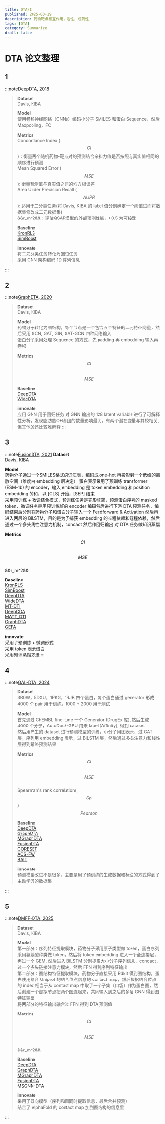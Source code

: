 ```yaml
---
title: DTA/I
published: 2025-03-19
description: 药物靶点相互作用，活性，成药性
tags: [DTA]
category: Summarize
draft: false
---
```


# DTA 论文整理

## 1
:::note[DeepDTA, 2018](https://doi.org/10.1093/bioinformatics/bty593)
   >**Dataset**  
   >Davis, KIBA
   >
   >**Model**  
   >使用卷积神经网络（CNNs）编码小分子 SMILES 和蛋白 Sequence，然后 Maxpooling，FC
   >
   >**Metrics**  
   >Concordance Index ($$CI$$)：衡量两个随机药物-靶点对的预测结合亲和力值是否按照与真实值相同的顺序进行预测  
   >Mean Squared Error ($$MSE$$): 衡量预测值与真实值之间的均方根误差  
   >Area Under Precision Recall ($$AUPR$$): 适用于二分类任务(将 Davis, KIBA 的 label 值分别确定一个阈值进而将数据集修改成二元数据集)  
   >&&r_m^2&&：评估QSAR模型的外部预测性能，>0.5 为可接受
   >
   >**Baseline**  
   >[KronRLS](https://doi.org/10.1093/bib/bbu010)  
   >[SimBoost](https://doi.org/10.1186/s13321-017-0209-z)
   >
   >**innovate**  
   >将二元分类任务转化为回归任务  
   >采用 CNN 架构编码 1D 序列信息
   >
:::

## 2
:::note[GraphDTA, 2020](https://doi.org/10.1093/bioinformatics/btaa921)
>**Dataset**  
>Davis, KIBA
>
>**Model**  
>药物分子转化为图结构，每个节点是一个包含五个特征的二元特征向量，然后采用 GCN, GAT, GIN, GAT-GCN 四种网络输入  
>蛋白分子采用处理 Sequence 的方式，先 padding 再 embedding 输入再卷积
>
>**Metrics**  
>$$CI$$  
>$$MSE$$
>
>**Baseline**  
>[DeepDTA](https://doi.org/10.1093/bioinformatics/bty593)  
>[WideDTA](https://doi.org/10.48550/arXiv.1902.04166)
>
>**innovate**  
>应用 GNN 用于回归任务
>对 GNN 输出的 128 latent variable 进行了可解释性分析，发现脂肪族OH基团的数量影响最大，有两个潜在变量与其较相关, 但其他的还比较难解释
:::

## 3
:::note[FusionDTA, 2021](https://doi.org/10.1093/bib/bbab506)
**Dataset**  
Davis, KIBA

**Model**  
药物分子通过一个SMILES格式的词汇表，编码成 one-hot 再投影到一个低维的离散空间（维度由 embedding 层决定） 
蛋白表示采用了预训练 transformer (ESM-1b) 的 encoder，输入 embedding 是 token embedding 和 position embedding 的和，以 [CLS] 开始，[SEP] 结束  
采用预训练 + 微调结合模式，预训练任务是完形填空，预测蛋白序列的 masked token，微调任务是用预训练好的 encoder 编码然后进行下游 DTA 预测任务，编码结束后分别将药物分子和蛋白分子输入一个 Feedforward & Activation 然后再进入两层的 BiLSTM，目的是为了捕获 embedding 的长程依赖和短程依赖，然后通过一个多头线性注意力机制，concact 然后作回归输出
对 DTA 任务做知识蒸馏

**Metrics**  
$$CI$$  
$$MSE$$  
&&r_m^2&&

**Baseline**  
[KronRLS](https://doi.org/10.1093/bib/bbu010)  
[SimBoost](https://doi.org/10.1186/s13321-017-0209-z)  
[DeepDTA](https://doi.org/10.1093/bioinformatics/bty593)  
[WideDTA](https://doi.org/10.48550/arXiv.1902.04166)  
[MT-DTI](https://doi.org/10.48550/arXiv.1908.06760)  
[DeepCDA](https://doi.org/10.1093/bioinformatics/btaa544)  
[MATT_DTI](https://doi.org/10.1093/bib/bbab117)  
[GraphDTA](https://doi.org/10.1093/bioinformatics/btaa921)  
[GEFA](https://doi.org/10.1109/TCBB.2021.3094217)

**innovate**  
采用了预训练 + 微调形式  
采用 token 表示蛋白  
采用知识蒸馏方法
:::

## 4
:::note[GAL-DTA, 2024](https://doi.org/10.1016/j.ins.2024.121135)
>**Dataset**  
>3B0W，5DXU，1PKG，1RJB 四个蛋白，每个蛋白通过 generator 形成 4000 个 pair 用于训练，1000 + 2000 用于测试
>
>**Model**  
>首先通过 ChEMBL fine-tune 一个 Generator (DrugEx 库), 然后生成 4000 个分子，AutoDock-GPU 用来 label (Affinity), 得到 dataset  
>然后用产生的 dataset 进行预测模型的训练，小分子用图表示，过 GAT 层，序列用 embedding 表示，过 BiLSTM 层，然后通过多头注意力和线性层得到最终预测结果
>
>**Metrics**  
>$$CI$$  
>$$MSE$$  
>Spearman's rank correlation($$Sp$$)  
>$$Pearson$$
>
>**Baseline**  
>[DeepDTA](https://doi.org/10.1093/bioinformatics/bty593)  
>[GraphDTA](https://doi.org/10.1093/bioinformatics/btaa921)  
>[MGraphDTA](https://doi.org/10.1039/d1sc05180f)  
>[FusionDTA](https://doi.org/10.1093/bib/bbab506)  
>[CORESET](https://doi.org/10.48550/arXiv.1708.00489)  
>[ACS-FW](https://proceedings.neurips.cc/paper_files/paper/2019/file/84c2d4860a0fc27bcf854c444fb8b400-Paper.pdf)  
>[BAIT](https://proceedings.neurips.cc/paper_files/paper/2021/file/4afe044911ed2c247005912512ace23b-Paper.pdf)   
>
>**innovate**  
>预测模型改进不是很多，主要是用了预训练的生成数据和标注的方式得到了主动学习的数据集
>
:::

## 5
:::note[DMFF-DTA, 2025](https://doi.org/10.1038/s41746-025-01464-x)
>**Dataset**  
>Davis, KIBA
>
>**Model**  
>第一部分：序列特征提取模块，药物分子采用原子类型做 token，蛋白序列采用氨基酸种类做 token，然后将 token embedding 进入一个全连接层，再过一个 GEM, 然后进入 BiLSTM 分别提取大小分子序列信息，concact，过一个多头链接注意力模块，然后 FFN 得到序列特征输出  
>第二部分：图结构特征提取模块，药物分子直接采用 Rdkit 得到图结构，蛋白使用结合 Uniprot 的结合位点信息的 contact map，然后根据结合位点的 index 相当于从 contact map 中取了一个子集（口袋）作为蛋白图，然后创建一个虚拟节点把两个图连起来，共同输入到之后的多层 GNN 得到图特征输出  
>将两部分的特征输出融合过 FFN 得到 DTA 预测值
>
>**Metrics**  
>$$CI$$  
>$$MSE$$  
>&&r_m^2&&
>
>**Baseline**   
>[DeepDTA](https://doi.org/10.1093/bioinformatics/bty593)  
>[GraphDTA](https://doi.org/10.1093/bioinformatics/btaa921)  
>[MGraphDTA](https://doi.org/10.1039/d1sc05180f)  
>[FusionDTA](https://doi.org/10.1093/bib/bbab506)  
>[MSGNN-DTA](https://doi.org/10.3390/ijms24098326)
>
>**innovate**  
>采用了双向模型（序列和图同时提取信息，最后合并预测）  
>结合了 AlphaFold 的 contact map 加到图结构的信息里
>
:::
